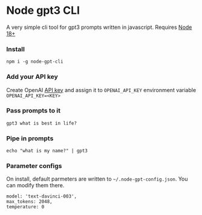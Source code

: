 # Node gpt3 CLI
A very simple cli tool for gpt3 prompts written in javascript.
Requires [Node 18+](https://nodejs.org/en/blog/announcements/v18-release-announce/)

### Install 
```npm i -g node-gpt-cli```

### Add your API key 
Create OpenAI [API key](https://beta.openai.com/account/api-keys) and assign it to `OPENAI_API_KEY` environment variable
```OPENAI_API_KEY=<KEY>```

### Pass prompts to it
```gpt3 what is best in life?```

### Pipe in prompts
```echo "what is my name?" | gpt3 ```

### Parameter configs
On install, default parmeters are written to `~/.node-gpt-config.json`.  You can modify them there.   
```
model: 'text-davinci-003',
max_tokens: 2048,
temperature: 0  
```
